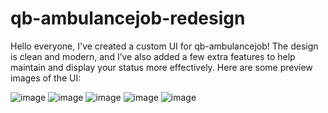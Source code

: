 # qb-ambulancejob-redesign

Hello everyone,
I've created a custom UI for qb-ambulancejob!
The design is clean and modern, and I’ve also added a few extra features to help maintain and display your status more effectively.
Here are some preview images of the UI:


![image](https://github.com/user-attachments/assets/eea4cab0-63b5-4b2f-8dc4-f941dc1d58c5)
![image](https://github.com/user-attachments/assets/67b1a912-45aa-4c19-b166-2d7882b1adf2)
![image](https://github.com/user-attachments/assets/a12dc2b2-2bb2-4a8d-b9e6-12cbd41eaba8)
![image](https://github.com/user-attachments/assets/2459df27-dad1-497f-81bd-3d761d2b8e56)
![image](https://github.com/user-attachments/assets/315d03b9-0712-4fcf-9737-45825aa960da)


